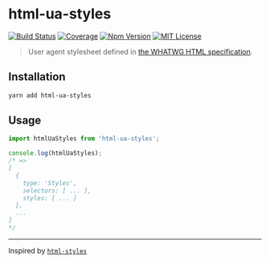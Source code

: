 # html-ua-styles

[![Build Status][github_actions_badge]][github_actions_link]
[![Coverage][codecov_badge]][codecov_link]
[![Npm Version][package_version_badge]][package_link]
[![MIT License][license_badge]][license_link]

[github_actions_badge]: https://img.shields.io/github/actions/workflow/status/prettier/html-ua-styles/continuous-integration.yml?style=flat-square
[github_actions_link]: https://github.com/prettier/html-ua-styles/actions?query=branch%3Amain
[codecov_badge]: https://codecov.io/gh/prettier/html-ua-styles/branch/main/graph/badge.svg?token=Cvu6qhcepg
[codecov_link]: https://codecov.io/gh/prettier/html-ua-styles
[license_badge]: https://img.shields.io/npm/l/html-ua-styles.svg?style=flat-square
[license_link]: https://github.com/prettier/html-ua-styles/blob/main/license
[package_version_badge]: https://img.shields.io/npm/v/html-ua-styles.svg?style=flat-square
[package_link]: https://www.npmjs.com/package/html-ua-styles

> User agent stylesheet defined in [the WHATWG HTML specification](https://html.spec.whatwg.org/).

## Installation

```sh
yarn add html-ua-styles
```

## Usage

```js
import htmlUaStyles from 'html-ua-styles';

console.log(htmlUaStyles);
/* =>
[
  {
    type: 'Styles',
    selectors: [ ... ],
    styles: [ ... ]
  },
  ...
]
*/
```

---

Inspired by [`html-styles`](https://github.com/marionebl/html-styles)
